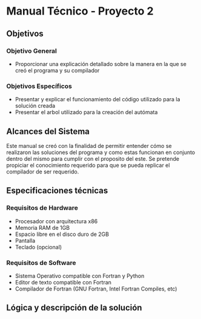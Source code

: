 # Manual Técnico - Proyecto 2
## Objetivos
### Objetivo General
- Proporcionar una explicación detallado sobre la manera en la que se creó el programa y su compilador
### Objetivos Específicos
- Presentar y explicar el funcionamiento del código utilizado para la solución creada
- Presentar el arbol utilizado para la creación del autómata 

## Alcances del Sistema
Este manual se creó con la finalidad de permitir entender cómo se realizaron las soluciones del programa y como estas funcionan en conjunto dentro del mismo para cumplir con el proposito del este.
Se pretende propiciar el conocimiento requerido para que se pueda replicar el compilador de ser requerido.

## Especificaciones técnicas
### Requisitos de Hardware
- Procesador con arquitectura x86
- Memoria RAM de 1GB
- Espacio libre en el disco duro de 2GB
- Pantalla
- Teclado (opcional)
### Requisitos de Software 
- Sistema Operativo compatible con Fortran y Python
- Editor de texto compatible con Fortran
- Compilador de Fortran (GNU Fortran, Intel Fortran Compiles, etc)
## Lógica y descripción de la solución